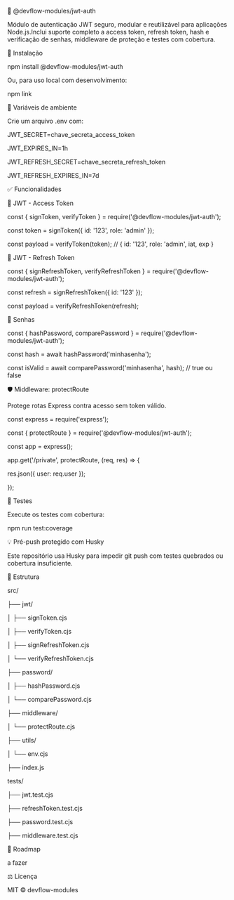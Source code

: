 🔐 @devflow-modules/jwt-auth

Módulo de autenticação JWT seguro, modular e reutilizável para aplicações Node.js.Inclui suporte completo a access token, refresh token, hash e verificação de senhas, middleware de proteção e testes com cobertura.

🚀 Instalação

npm install @devflow-modules/jwt-auth

Ou, para uso local com desenvolvimento:

npm link

📆 Variáveis de ambiente

Crie um arquivo .env com:

JWT\_SECRET=chave\_secreta\_access\_token

JWT\_EXPIRES\_IN=1h

JWT\_REFRESH\_SECRET=chave\_secreta\_refresh\_token

JWT\_REFRESH\_EXPIRES\_IN=7d

✅ Funcionalidades

🔐 JWT - Access Token

const { signToken, verifyToken } = require('@devflow-modules/jwt-auth');

const token = signToken({ id: '123', role: 'admin' });

const payload = verifyToken(token); // { id: '123', role: 'admin', iat, exp }

🔁 JWT - Refresh Token

const { signRefreshToken, verifyRefreshToken } = require('@devflow-modules/jwt-auth');

const refresh = signRefreshToken({ id: '123' });

const payload = verifyRefreshToken(refresh);

🔑 Senhas

const { hashPassword, comparePassword } = require('@devflow-modules/jwt-auth');

const hash = await hashPassword('minhasenha');

const isValid = await comparePassword('minhasenha', hash); // true ou false

🛡️ Middleware: protectRoute

Protege rotas Express contra acesso sem token válido.

const express = require('express');

const { protectRoute } = require('@devflow-modules/jwt-auth');

const app = express();

app.get('/private', protectRoute, (req, res) => {

res.json({ user: req.user });

});

🧪 Testes

Execute os testes com cobertura:

npm run test:coverage

💡 Pré-push protegido com Husky

Este repositório usa Husky para impedir git push com testes quebrados ou cobertura insuficiente.

🧱 Estrutura

src/

├── jwt/

│   ├── signToken.cjs

│   ├── verifyToken.cjs

│   ├── signRefreshToken.cjs

│   └── verifyRefreshToken.cjs

├── password/

│   ├── hashPassword.cjs

│   └── comparePassword.cjs

├── middleware/

│   └── protectRoute.cjs

├── utils/

│   └── env.cjs

├── index.js

tests/

├── jwt.test.cjs

├── refreshToken.test.cjs

├── password.test.cjs

├── middleware.test.cjs

📌 Roadmap

a fazer

⚖️ Licença

MIT © devflow-modules
